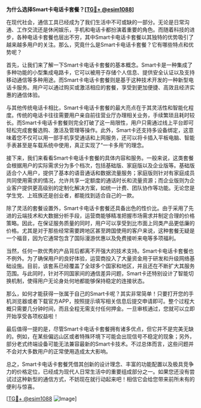 **为什么选择Smart卡电话卡套餐？[[TG💪+ @esim1088](https://t.me/s/esim1088)]**

在现代社会，通信工具已经成为了我们生活中不可或缺的一部分。无论是日常沟通、工作交流还是休闲娱乐，手机和电话卡都扮演着重要的角色。而随着科技的进步，各种电话卡套餐也层出不穷，其中Smart卡电话卡套餐以其独特的优势吸引了越来越多用户的关注。那么，究竟什么是Smart卡电话卡套餐？它有哪些特点和优势呢？

首先，让我们来了解一下Smart卡电话卡套餐的基本概念。Smart卡是一种集成了多种功能的小型集成电路卡，它可以被用于存储个人信息、提供安全认证以及支持移动通信等多种用途。而Smart卡电话卡套餐则是基于这种技术开发的一种新型电话卡服务。用户可以通过购买或激活相应的套餐，享受到更加便捷、高效且经济实惠的通信体验。

与其他传统电话卡相比，Smart卡电话卡套餐的最大亮点在于其灵活性和智能化程度。传统的电话卡往往需要用户亲自前往营业厅办理相关业务，手续繁琐且耗时较长。而Smart卡电话卡套餐则完全打破了这一局限性，用户只需通过线上平台即可轻松完成套餐选购、激活及管理等操作。此外，Smart卡还支持多设备绑定，这意味着您不仅可以用一部手机享受通话和上网服务，还可以将卡插入平板电脑、智能手表甚至是车载系统中使用，真正实现了“一卡多用”的理念。

接下来，我们来看看Smart卡电话卡套餐的具体内容和服务。一般来说，这类套餐会根据用户的实际需求分为多个档次，包括基础版、家庭版以及企业版等。基础版适合个人用户，提供了基本的语音通话和数据流量服务；家庭版则针对有家庭成员共同使用需求的情况，允许共享一定额度的通话时长和流量资源；而企业版则为企业客户提供更高级别的定制化解决方案，如统一计费、团队协作等功能。无论您是学生党、上班族还是创业者，都能找到适合自己的一款。

除了灵活的套餐设置外，Smart卡电话卡套餐还具备出色的性价比。由于采用了先进的云端技术和大数据分析手段，运营商能够精准把握市场需求并制定合理的价格策略。因此，在保证服务质量的同时，用户可以享受到比市面上同类产品更低廉的价格。尤其是对于那些经常需要跨地区甚至跨国使用的客户来说，这种套餐无疑是一个福音，因为它通常包含了国际漫游优惠以及免费接听来电等多项福利。

当然，任何一款优秀的产品背后都离不开强大的技术支持。Smart卡电话卡套餐也不例外。为了确保用户的良好体验，运营商投入了大量资金用于研发和升级网络基础设施。目前，该套系已经覆盖了全球多个国家和地区，并且还在不断扩大其服务范围。与此同时，针对不同国家间的通信差异问题，Smart卡还特别设计了智能切换机制，使得用户无论身处何地都能够保持稳定的连接状态。

那么，如何才能获得一张属于自己的Smart卡呢？其实非常简单！只要打开您的手机浏览器或者下载官方APP，按照提示填写相关信息后提交申请即可。整个过程大概只需要几分钟时间，而且全程无需支付任何押金。一旦审核通过，您就可以立即开始享受各项权益啦！

最后值得一提的是，尽管Smart卡电话卡套餐拥有诸多优点，但它并不是完美无缺的。例如，在某些偏远山区或者特殊环境下可能会出现信号不稳定的现象；另外，部分老式终端设备可能无法兼容最新的Smart卡技术。不过总体而言，这些问题并不会对大多数用户的正常使用造成太大影响。

总之，Smart卡电话卡套餐凭借其创新的设计理念、丰富的功能配置以及极具竞争力的价格定位，已经成为现代人日常生活中的重要组成部分之一。如果您还没有尝试过这种新型的通信方式，不妨现在就行动起来吧！相信它会给您带来前所未有的便利与惊喜。

[[TG💪+ @esim1088](https://t.me/s/esim1088) ![Image](https://i.postimg.cc/4NQfJmqS/Snipaste-2025-05-13-00-14-12.png)]